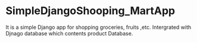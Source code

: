 # SimpleDjangoShooping_MartApp
It is a simple Django app for shopping groceries, fruits ,etc.  Intergrated with Djnago database which contents product Database.
